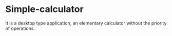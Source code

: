 # Simple-calculator
It is a desktop type application, an elementary calculator without the priority of operations.
